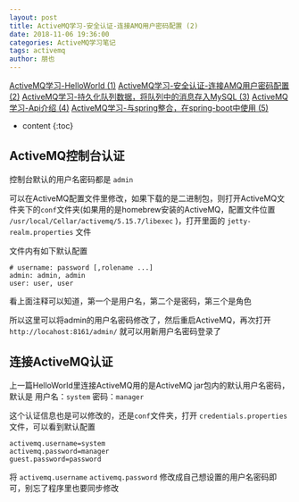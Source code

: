 ```yaml
---
layout: post
title: ActiveMQ学习-安全认证-连接AMQ用户密码配置 (2)
date: 2018-11-06 19:36:00
categories: ActiveMQ学习笔记
tags: activemq
author: 朋也
---
```


[ActiveMQ学习-HelloWorld (1)](https://tomoya92.github.io/2018/11/05/activemq-helloworld/)
[ActiveMQ学习-安全认证-连接AMQ用户密码配置 (2)](https://tomoya92.github.io/2018/11/06/activemq-security/)
[ActiveMQ学习-持久化队列数据，将队列中的消息存入MySQL (3)](https://tomoya92.github.io/2018/11/06/activemq-persistence/)
[ActiveMQ学习-Api介绍 (4)](https://tomoya92.github.io/2018/11/08/activemq-api/)
[ActiveMQ学习-与spring整合，在spring-boot中使用 (5)](https://tomoya92.github.io/2018/11/09/activemq-spring-boot/)

* content
{:toc}

## ActiveMQ控制台认证

控制台默认的用户名密码都是 `admin`

可以在ActiveMQ配置文件里修改，如果下载的是二进制包，则打开ActiveMQ文件夹下的`conf`文件夹(如果用的是homebrew安装的ActiveMQ，配置文件位置 `/usr/local/Cellar/activemq/5.15.7/libexec` )，打开里面的 `jetty-realm.properties` 文件

文件内有如下默认配置

```
# username: password [,rolename ...]
admin: admin, admin
user: user, user
```





看上面注释可以知道，第一个是用户名，第二个是密码，第三个是角色

所以这里可以将admin的用户名密码修改了，然后重启ActiveMQ，再次打开 `http://locahost:8161/admin/` 就可以用新用户名密码登录了

## 连接ActiveMQ认证

上一篇HelloWorld里连接ActiveMQ用的是ActiveMQ jar包内的默认用户名密码，默认是 用户名：`system` 密码：`manager`

这个认证信息也是可以修改的，还是`conf`文件夹，打开 `credentials.properties` 文件，可以看到默认配置

```
activemq.username=system
activemq.password=manager
guest.password=password
```

将 `activemq.username` `activemq.password` 修改成自己想设置的用户名密码即可，别忘了程序里也要同步修改
